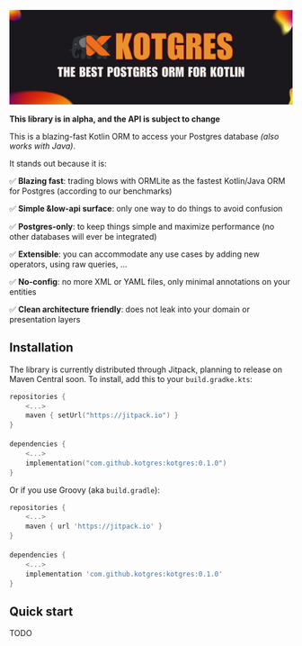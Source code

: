 ![kotgres banner](media/readme.png)

**This library is in alpha, and the API is subject to change**

This is a blazing-fast Kotlin ORM to access your Postgres database _(also works with Java)_.

It stands out because it is:

✅ **Blazing fast**: trading blows with ORMLite as the fastest Kotlin/Java ORM for Postgres (according to our benchmarks)

✅ **Simple &low-api surface**: only one way to do things to avoid confusion

✅ **Postgres-only**: to keep things simple and maximize performance (no other databases will ever be integrated)

✅ **Extensible**: you can accommodate any use cases by adding new operators, using raw queries, ...

✅ **No-config**: no more XML or YAML files, only minimal annotations on your entities

✅ **Clean architecture friendly**: does not leak into your domain or presentation layers


## Installation

The library is currently distributed through Jitpack, planning to release on Maven Central soon. To install, add this to your `build.gradke.kts`:

```kotlin
repositories {
    <...>
    maven { setUrl("https://jitpack.io") }
}

dependencies {
    <...>
    implementation("com.github.kotgres:kotgres:0.1.0")
}
```

Or if you use Groovy (aka `build.gradle`):
```groovy
repositories {
    <...>
    maven { url 'https://jitpack.io' }
}

dependencies {
    <...>
    implementation 'com.github.kotgres:kotgres:0.1.0'
}
```

## Quick start

TODO

